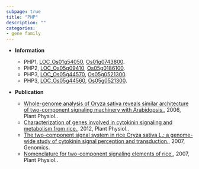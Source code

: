 ```yaml
---
subpage: true
title: "PHP"
description: ""
categories:
- gene family
---
```


* **Information**  
    + PHP1, [LOC_Os01g54050](http://rice.plantbiology.msu.edu/cgi-bin/ORF_infopage.cgi?orf=LOC_Os01g54050), [Os01g0743800](http://rapdb.dna.affrc.go.jp/viewer/gbrowse_details/irgsp1?name=Os01g0743800).
    + PHP2, [LOC_Os05g09410](http://rice.plantbiology.msu.edu/cgi-bin/ORF_infopage.cgi?orf=LOC_Os05g09410), [Os05g0186100](http://rapdb.dna.affrc.go.jp/viewer/gbrowse_details/irgsp1?name=Os05g0186100).
    + PHP3, [LOC_Os05g44570](http://rice.plantbiology.msu.edu/cgi-bin/ORF_infopage.cgi?orf=LOC_Os05g44570), [Os05g0521300](http://rapdb.dna.affrc.go.jp/viewer/gbrowse_details/irgsp1?name=Os05g0521300).
    + PHP3, [LOC_Os05g44560](http://rice.plantbiology.msu.edu/cgi-bin/ORF_infopage.cgi?orf=LOC_Os05g44560), [Os05g0521300](http://rapdb.dna.affrc.go.jp/viewer/gbrowse_details/irgsp1?name=Os05g0521300).

* **Publication**  
    + [Whole-genome analysis of Oryza sativa reveals similar architecture of two-component signaling machinery with Arabidopsis.](http://www.ncbi.nlm.nih.gov/pubmed?term=Whole-genome+analysis+of+Oryza+sativa+reveals+similar+architecture+of+two-component+signaling+machinery+with+Arabidopsis.%5BTitle%5D), 2006, Plant Physiol..
    + [Characterization of genes involved in cytokinin signaling and metabolism from rice.](http://www.ncbi.nlm.nih.gov/pubmed?term=Characterization+of+genes+involved+in+cytokinin+signaling+and+metabolism+from+rice.%5BTitle%5D), 2012, Plant Physiol..
    + [The two-component signal system in rice Oryza sativa L.: a genome-wide study of cytokinin signal perception and transduction.](http://www.ncbi.nlm.nih.gov/pubmed?term=The+two-component+signal+system+in+rice+Oryza+sativa+L.:+a+genome-wide+study+of+cytokinin+signal+perception+and+transduction.%5BTitle%5D), 2007, Genomics.
    + [Nomenclature for two-component signaling elements of rice.](http://www.ncbi.nlm.nih.gov/pubmed?term=Nomenclature+for+two-component+signaling+elements+of+rice.%5BTitle%5D), 2007, Plant Physiol..


